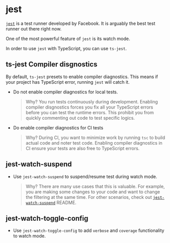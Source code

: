 # jest

[`jest`](https://jestjs.io) is a test runner developed by Facebook.
It is arguably the best test runner out there right now.

One of the most powerful feature of `jest` is its watch mode.

In order to use `jest` with TypeScript, you can use `ts-jest`.

## ts-jest Compiler disgnostics

By default, `ts-jest` presets to enable compiler diagnostics.
This means if your project has TypeScript error, running `jest` will catch it.

- Do not enable compiler diagnostics for local tests.

  > Why? You run tests continuously during development.
  > Enabling compiler disgnostics forces you fix all your TypeScript errors before you can test the runtime errors.
  > This prohibit you from quickly commenting out code to test specific logics.

- Do enable compiler diagnostics for CI tests

  > Why? During CI, you want to minimize work by running `tsc` to build actual code and noter test code.
  > Enabling compiler diagnostics in CI ensure your tests are also free to TypeScript errors.

## jest-watch-suspend

- Use `jest-watch-suspend` to suspend/resume test during watch mode.

  > Why? There are many use cases that this is valuable.
  > For example, you are making some changes to your code and want to change the filtering at the same time.
  > For other scenarios, check out [`jest-watch-suspend`](https://github.com/unional/jest-watch-suspend) README.

## jest-watch-toggle-config

- Use `jest-watch-toggle-config` to add `verbose` and `coverage` functionality to watch mode.
